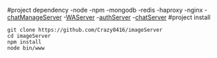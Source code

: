 #project dependency
-node
-npm
-mongodb
-redis
-haproxy
-nginx
-[chatManageServer](https://github.com/Crazy0416/ChatManageServer)
-[WAServer](https://github.com/Crazy0416/WasServer)
-[authServer](https://github.com/seungjoopet/AuthApiServer)
-[chatServer](https://github.com/shh0258/NettyForChatServerOfRedisCluster)
#project install
```
git clone https://github.com/Crazy0416/imageServer
cd imageServer
npm install
node bin/www
```

